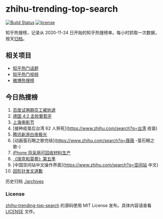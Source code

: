 # zhihu-trending-top-search

[![Build Status](https://github.com/justjavac/zhihu-trending-top-search/workflows/ci/badge.svg?branch=main)](https://github.com/justjavac/zhihu-trending-top-search/actions)
[![license](https://img.shields.io/github/license/justjavac/zhihu-trending-top-search)](https://github.com/justjavac/zhihu-trending-top-search/blob/main/LICENSE)

知乎热搜榜，记录从 2020-11-24 日开始的知乎热搜榜单。每小时抓取一次数据，按天[归档](./archives)。

## 相关项目

- [知乎热门话题](https://github.com/justjavac/zhihu-trending-hot-questions)
- [知乎热门视频](https://github.com/justjavac/zhihu-trending-hot-video)
- [微博热搜榜](https://github.com/justjavac/weibo-trending-hot-search)

## 今日热搜榜

<!-- BEGIN -->
<!-- 最后更新时间 Mon Jun 21 2021 12:08:08 GMT+0800 (China Standard Time) -->

1. [百度试用期员工被劝退](https://www.zhihu.com/search?q=百度员工被劝退)
2. [德国 4:2 击败葡萄牙](https://www.zhihu.com/search?q=德国队)
3. [上海电影节](https://www.zhihu.com/search?q=上海电影节)
4. [接种疫苗后台湾 62 人猝死](https://www.zhihu.com/search?q=台湾 疫苗)
5. [腾讯新游白夜极光](https://www.zhihu.com/search?q=白夜极光)
6. [动画萤石眼之歌完结](https://www.zhihu.com/search?q=薇薇 -萤石眼之歌-)
7. [iPhone 将采用可回收材料生产](https://www.zhihu.com/search?q=苹果)
8. [《瑞克和莫蒂》第五季](https://www.zhihu.com/search?q=瑞克和莫蒂)
9. [中国空间站中文操作界面](https://www.zhihu.com/search?q=空间站 中文)
10. [回形针发文道歉](https://www.zhihu.com/search?q=回形针道歉)

<!-- END -->

历史归档 [./archives](./archives)

### License

[zhihu-trending-top-search](https://github.com/justjavac/zhihu-trending-top-search)
的源码使用 MIT License 发布。具体内容请查看 [LICENSE](./LICENSE) 文件。
